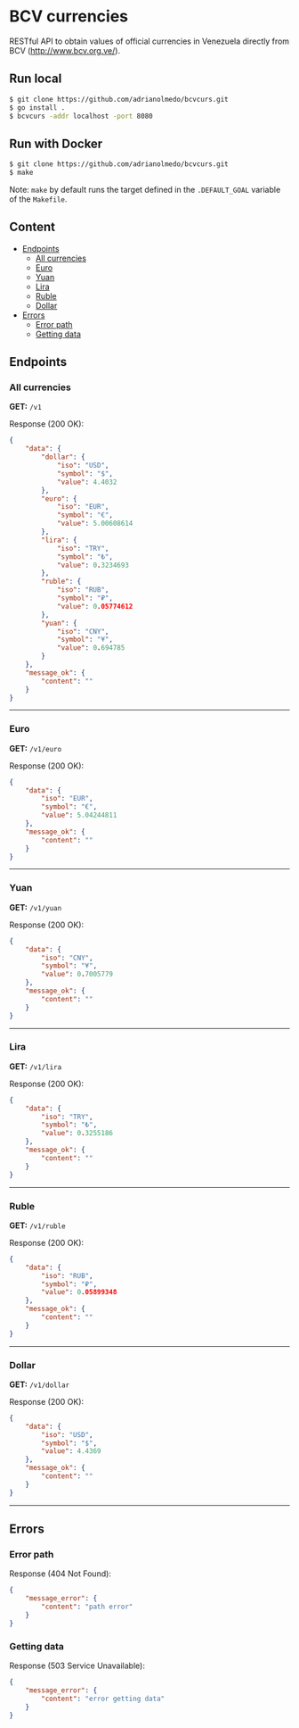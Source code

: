 # BCV currencies

RESTful API to obtain values of official currencies in Venezuela directly from BCV (http://www.bcv.org.ve/).

## Run local

```bash
$ git clone https://github.com/adrianolmedo/bcvcurs.git
$ go install .
$ bcvcurs -addr localhost -port 8080
```

## Run with Docker

```bash
$ git clone https://github.com/adrianolmedo/bcvcurs.git
$ make
```

Note: `make` by default runs the target defined in the `.DEFAULT_GOAL` variable of the `Makefile`.

## Content

* [Endpoints](#endpoints)
    * [All currencies](#all-currencies)
    * [Euro](#euro)
    * [Yuan](#yuan)
    * [Lira](#lira)
    * [Ruble](#ruble)
    * [Dollar](#dollar)
* [Errors](#errors)
  * [Error path](#error-path)
  * [Getting data](#getting-data)

## Endpoints

### **All currencies**

**GET:** `/v1`

Response (200 OK):

```json
{
    "data": {
        "dollar": {
            "iso": "USD",
            "symbol": "$",
            "value": 4.4032
        },
        "euro": {
            "iso": "EUR",
            "symbol": "€",
            "value": 5.00608614
        },
        "lira": {
            "iso": "TRY",
            "symbol": "₺",
            "value": 0.3234693
        },
        "ruble": {
            "iso": "RUB",
            "symbol": "₽",
            "value": 0.05774612
        },
        "yuan": {
            "iso": "CNY",
            "symbol": "¥",
            "value": 0.694785
        }
    },
    "message_ok": {
        "content": ""
    }
}
```

---

### **Euro**

**GET:** `/v1/euro`

Response (200 OK):

```json
{
    "data": {
        "iso": "EUR",
        "symbol": "€",
        "value": 5.04244811
    },
    "message_ok": {
        "content": ""
    }
}
```

---

### **Yuan**

**GET:** `/v1/yuan`

Response (200 OK):

```json
{
    "data": {
        "iso": "CNY",
        "symbol": "¥",
        "value": 0.7005779
    },
    "message_ok": {
        "content": ""
    }
}
```

---

### **Lira**

**GET:** `/v1/lira`

Response (200 OK):

```json
{
    "data": {
        "iso": "TRY",
        "symbol": "₺",
        "value": 0.3255186
    },
    "message_ok": {
        "content": ""
    }
}
```

---

### **Ruble**

**GET:** `/v1/ruble`

Response (200 OK):

```json
{
    "data": {
        "iso": "RUB",
        "symbol": "₽",
        "value": 0.05899348
    },
    "message_ok": {
        "content": ""
    }
}
```

---

### **Dollar**

**GET:** `/v1/dollar`

Response (200 OK):

```json
{
    "data": {
        "iso": "USD",
        "symbol": "$",
        "value": 4.4369
    },
    "message_ok": {
        "content": ""
    }
}
```

---

## **Errors**

### **Error path**

Response (404 Not Found):

```json
{
    "message_error": {
        "content": "path error"
    }
}
```

### **Getting data**

Response (503 Service Unavailable):

```json
{
    "message_error": {
        "content": "error getting data"
    }
}
```